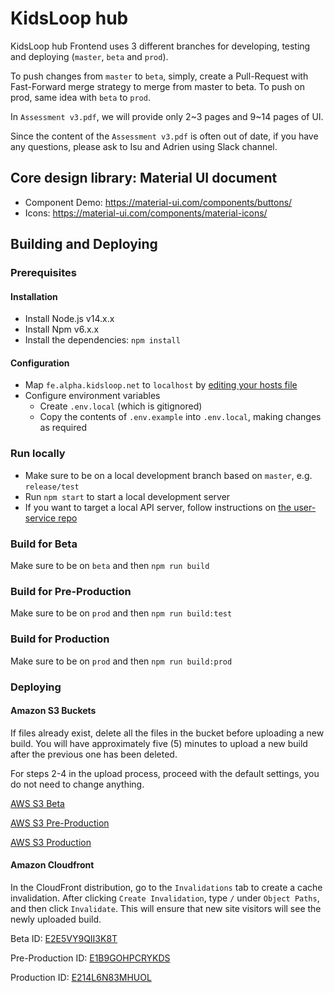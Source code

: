 # KidsLoop hub

KidsLoop hub Frontend uses 3 different branches for developing, testing and deploying (`master`, `beta` and `prod`).

To push changes from `master` to `beta`, simply, create a Pull-Request with Fast-Forward merge strategy to merge from master to beta. To push on prod, same idea with `beta` to `prod`.

In `Assessment v3.pdf`, we will provide only 2~3 pages and 9~14 pages of UI.

Since the content of the `Assessment v3.pdf` is often out of date, if you have any questions, please ask to Isu and Adrien using Slack channel.

## Core design library: Material UI document

- Component Demo: https://material-ui.com/components/buttons/
- Icons: https://material-ui.com/components/material-icons/

## Building and Deploying

### Prerequisites

#### Installation

- Install Node.js v14.x.x
- Install Npm v6.x.x
- Install the dependencies: `npm install`

#### Configuration

- Map `fe.alpha.kidsloop.net` to `localhost` by [editing your hosts file](https://www.howtogeek.com/howto/27350/beginner-geek-how-to-edit-your-hosts-file/)
- Configure environment variables
  - Create `.env.local` (which is gitignored)
  - Copy the contents of `.env.example` into `.env.local`, making changes as required

### Run locally

- Make sure to be on a local development branch based on `master`, e.g. `release/test`
- Run `npm start` to start a local development server
- If you want to target a local API server, follow instructions on [the user-service repo](https://bitbucket.org/calmisland/kidsloop-user-service/src)

### Build for Beta

Make sure to be on `beta` and then `npm run build`

### Build for Pre-Production

Make sure to be on `prod` and then `npm run build:test`

### Build for Production

Make sure to be on `prod` and then `npm run build:prod`

### Deploying

#### Amazon S3 Buckets

If files already exist, delete all the files in the bucket before uploading a new build. You will have approximately five (5) minutes to upload a new build after the previous one has been deleted.

For steps 2-4 in the upload process, proceed with the default settings, you do not need to change anything.

[AWS S3 Beta](https://s3.console.aws.amazon.com/s3/buckets/kidsloop-beta-hub-site/?region=us-west-2&tab=overview)

[AWS S3 Pre-Production](https://s3.console.aws.amazon.com/s3/buckets/kidsloop-test-hub-site/?region=us-west-2&tab=overview)

[AWS S3 Production](https://s3.console.aws.amazon.com/s3/buckets/kidsloop-hub-site/?region=us-west-2&tab=overview)

#### Amazon Cloudfront

In the CloudFront distribution, go to the `Invalidations` tab to create a cache invalidation. After clicking `Create Invalidation`, type `/` under `Object Paths`, and then click `Invalidate`. This will ensure that new site visitors will see the newly uploaded build.

Beta ID: [E2E5VY9QII3K8T](https://console.aws.amazon.com/cloudfront/home?region=ap-northeast-2#distribution-settings:E2E5VY9QII3K8T)

Pre-Production ID: [E1B9GOHPCRYKDS](https://console.aws.amazon.com/cloudfront/home?region=ap-northeast-2#distribution-settings:E1B9GOHPCRYKDS)

Production ID: [E214L6N83MHUOL](https://console.aws.amazon.com/cloudfront/home?region=ap-northeast-2#distribution-settings:E214L6N83MHUOL)
